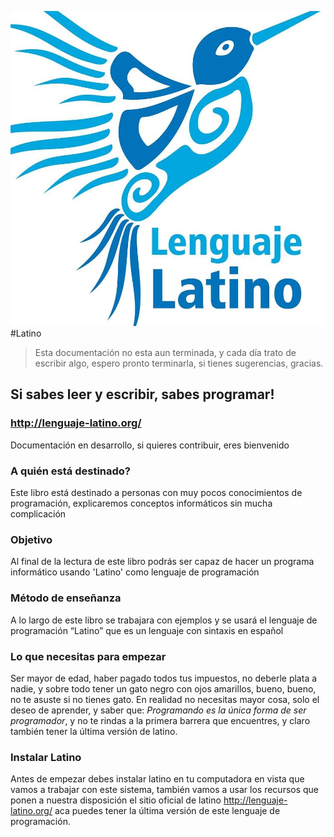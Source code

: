 ![](14632952_1855594251339335_1777450754374585823_n.jpg)
#Latino 
> Esta documentación no esta aun terminada, y cada día trato de escribir algo, espero pronto terminarla, si tienes sugerencias, gracias.

## Si sabes leer y escribir, sabes programar! 

### http://lenguaje-latino.org/

Documentación en desarrollo, si quieres contribuir, eres bienvenido

### A quién está destinado?
Este libro está destinado a personas con muy pocos conocimientos de programación, explicaremos conceptos informáticos sin mucha complicación

### Objetivo
Al final de la lectura de este libro podrás ser capaz de hacer un programa informático usando 'Latino' como lenguaje de programación

### Método de enseñanza
A lo largo de este libro se trabajara con ejemplos y se usará el lenguaje de programación “Latino” que es un lenguaje con sintaxis en español


### Lo que necesitas para empezar
Ser mayor de edad, haber pagado todos tus impuestos, no deberle plata a nadie, y sobre todo tener un gato negro con ojos amarillos, bueno, bueno, no te asuste si no tienes gato. 
En realidad no necesitas mayor cosa, solo el deseo de aprender, y saber que: *Programando es la única forma de ser programador*, y no te rindas a la primera barrera que encuentres, y claro también tener la última versión de latino.


### Instalar Latino
Antes de empezar debes instalar latino en tu computadora en vista que vamos a trabajar con este sistema, también vamos a usar los recursos que ponen a nuestra disposición el sitio oficial de latino http://lenguaje-latino.org/ aca puedes tener la última versión de este lenguaje de programación.


